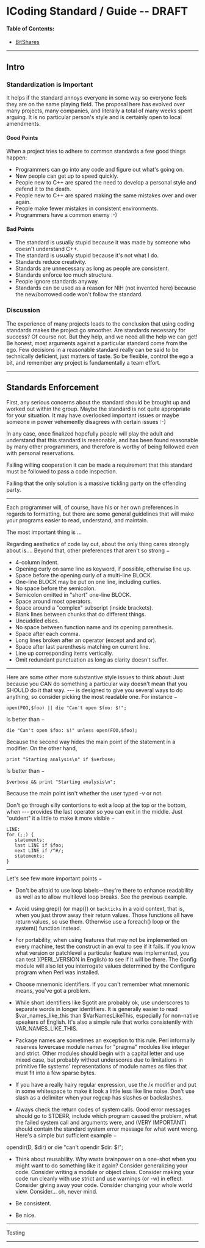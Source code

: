 
# ICoding Standard / Guide -- DRAFT

#### Table of Contents:
- [BitShares ](#bitshares-members)

--------------------

## Intro

### Standardization is Important

It helps if the standard annoys everyone in some way so everyone feels they are on the same playing field. The proposal here has evolved over many projects, many companies, and literally a total of many weeks spent arguing. It is no particular person's style and is certainly open to local amendments.

#### Good Points 

When a project tries to adhere to common standards a few good things happen:

- Programmers can go into any code and figure out what's going on.
- New people can get up to speed quickly.
- People new to C++ are spared the need to develop a personal style and defend it to the death.
- People new to C++ are spared making the same mistakes over and over again.
- People make fewer mistakes in consistent environments.
- Programmers have a common enemy :-) 

#### Bad Points

- The standard is usually stupid because it was made by someone who doesn't understand C++.
- The standard is usually stupid because it's not what I do.
- Standards reduce creativity.
- Standards are unnecessary as long as people are consistent.
- Standards enforce too much structure.
- People ignore standards anyway.
- Standards can be used as a reason for NIH (not invented here) because the new/borrowed code won't follow the standard. 

### Discussion

The experience of many projects leads to the conclusion that using coding standards makes the project go smoother. Are standards necessary for success? Of course not. But they help, and we need all the help we can get! Be honest, most arguments against a particular standard come from the ego. Few decisions in a reasonable standard really can be said to be technically deficient, just matters of taste. So be flexible, control the ego a bit, and remember any project is fundamentally a team effort.

***

## Standards Enforcement

First, any serious concerns about the standard should be brought up and worked out within the group. Maybe the standard is not quite appropriate for your situation. It may have overlooked important issues or maybe someone in power vehemently disagrees with certain issues :-)

In any case, once finalized hopefully people will play the adult and understand that this standard is reasonable, and has been found reasonable by many other programmers, and therefore is worthy of being followed even with personal reservations.

Failing willing cooperation it can be made a requirement that this standard must be followed to pass a code inspection.

Failing that the only solution is a massive tickling party on the offending party. 

*************





Each programmer will, of course, have his or her own preferences in regards to formatting, but there are some general guidelines that will make your programs easier to read, understand, and maintain.

The most important thing is ...   

Regarding aesthetics of code lay out, about the only thing cares strongly about is.... Beyond that, other preferences that aren't so strong −

- 4-column indent.
- Opening curly on same line as keyword, if possible, otherwise line up.
- Space before the opening curly of a multi-line BLOCK.
- One-line BLOCK may be put on one line, including curlies.
- No space before the semicolon.
- Semicolon omitted in "short" one-line BLOCK.
- Space around most operators.
- Space around a "complex" subscript (inside brackets).
- Blank lines between chunks that do different things.
- Uncuddled elses.
- No space between function name and its opening parenthesis.
- Space after each comma.
- Long lines broken after an operator (except and and or).
- Space after last parenthesis matching on current line.
- Line up corresponding items vertically.
- Omit redundant punctuation as long as clarity doesn't suffer.

*****

Here are some other more substantive style issues to think about: 
Just because you CAN do something a particular way doesn't mean that you SHOULD do it that way. 
--- is designed to give you several ways to do anything, so consider picking the most readable one. For instance −

`open(FOO,$foo) || die "Can't open $foo: $!";`

Is better than −

`die "Can't open $foo: $!" unless open(FOO,$foo);`

Because the second way hides the main point of the statement in a modifier. On the other hand,

`print "Starting analysis\n" if $verbose;`

Is better than −

`$verbose && print "Starting analysis\n";`

Because the main point isn't whether the user typed -v or not.

Don't go through silly contortions to exit a loop at the top or the bottom, when --- provides the last operator so you can exit in the middle. Just "outdent" it a little to make it more visible −

    LINE:
    for (;;) {
       statements;
       last LINE if $foo;
       next LINE if /^#/;
       statements;
    }

*****

Let's see few more important points −

- Don't be afraid to use loop labels--they're there to enhance readability as well as to allow multilevel loop breaks. See the previous example.

- Avoid using grep() (or map()) or `backticks` in a void context, that is, when you just throw away their return values. Those functions all have return values, so use them. Otherwise use a foreach() loop or the system() function instead.

- For portability, when using features that may not be implemented on every machine, test the construct in an eval to see if it fails. If you know what version or patchlevel a particular feature was implemented, you can test $] ($PERL_VERSION in English) to see if it will be there. The Config module will also let you interrogate values determined by the Configure program when Perl was installed.

- Choose mnemonic identifiers. If you can't remember what mnemonic means, you've got a problem.

- While short identifiers like $gotit are probably ok, use underscores to separate words in longer identifiers. It is generally easier to read $var_names_like_this than $VarNamesLikeThis, especially for non-native speakers of English. It's also a simple rule that works consistently with VAR_NAMES_LIKE_THIS.

- Package names are sometimes an exception to this rule. Perl informally reserves lowercase module names for "pragma" modules like integer and strict. Other modules should begin with a capital letter and use mixed case, but probably without underscores due to limitations in primitive file systems' representations of module names as files that must fit into a few sparse bytes.

- If you have a really hairy regular expression, use the /x modifier and put in some whitespace to make it look a little less like line noise. Don't use slash as a delimiter when your regexp has slashes or backslashes.

- Always check the return codes of system calls. Good error messages should go to STDERR, include which program caused the problem, what the failed system call and arguments were, and (VERY IMPORTANT) should contain the standard system error message for what went wrong. Here's a simple but sufficient example −

opendir(D, $dir) or die "can't opendir $dir: $!";

- Think about reusability. Why waste brainpower on a one-shot when you might want to do something like it again? Consider generalizing your code. Consider writing a module or object class. Consider making your code run cleanly with use strict and use warnings (or -w) in effect. Consider giving away your code. Consider changing your whole world view. Consider... oh, never mind.

- Be consistent.

- Be nice.



*****
	
Testing




*****

